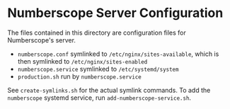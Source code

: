 Numberscope Server Configuration
================================

The files contained in this directory are configuration files for
Numberscope's server.

* `numberscope.conf` symlinked to `/etc/nginx/sites-available`, which is
  then symlinked to `/etc/nginx/sites-enabled`
* `numberscope.service` symlinked to `/etc/systemd/system`
* `production.sh` run by `numberscope.service`

See `create-symlinks.sh` for the actual symlink commands. To add the
`numberscope` systemd service, run `add-numberscope-service.sh`.
